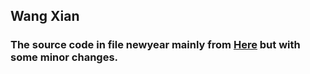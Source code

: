 ## Wang Xian
### The source code in file newyear mainly from [**Here**](https://github.com/corestudi0/corestudi0.github.io) but with some minor changes.
